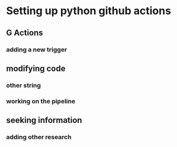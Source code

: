 # Setting up python github actions

## G Actions

### adding a new trigger

## modifying code

### other string

### working on the pipeline

## seeking information

### adding other research
